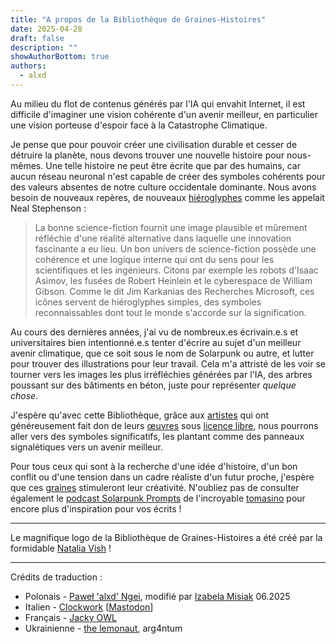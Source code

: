 ```yaml
---
title: "A propos de la Bibliothèque de Graines-Histoires"
date: 2025-04-28
draft: false
description: ""
showAuthorBottom: true
authors:
  - alxd
---
```

Au milieu du flot de contenus générés par l'IA qui envahit Internet, il est difficile d'imaginer une vision cohérente d'un avenir meilleur, en particulier une vision porteuse d'espoir face à la Catastrophe Climatique.

Je pense que pour pouvoir créer une civilisation durable et cesser de détruire la planète, nous devons trouver une nouvelle histoire pour nous-mêmes. Une telle histoire ne peut être écrite que par des humains, car aucun réseau neuronal n'est capable de créer des symboles cohérents pour des valeurs absentes de notre culture occidentale dominante. Nous avons besoin de nouveaux repères, de nouveaux [hiéroglyphes](https://web.archive.org/web/20120410060017/http://www.worldpolicy.org/journal/fall2011/innovation-starvation) comme les appelait Neal Stephenson :

> La bonne science-fiction fournit une image plausible et mûrement réfléchie d'une réalité alternative dans laquelle une innovation fascinante a eu lieu. Un bon univers de science-fiction possède une cohérence et une logique interne qui ont du sens pour les scientifiques et les ingénieurs. Citons par exemple les robots d'Isaac Asimov, les fusées de Robert Heinlein et le cyberespace de William Gibson. Comme le dit Jim Karkanias des Recherches Microsoft, ces icônes servent de hiéroglyphes simples, des symboles reconnaissables dont tout le monde s'accorde sur la signification.

Au cours des dernières années, j'ai vu de nombreux.es écrivain.e.s et universitaires bien intentionné.e.s tenter d'écrire au sujet d'un meilleur avenir climatique, que ce soit sous le nom de Solarpunk ou autre, et lutter pour trouver des illustrations pour leur travail. Cela m'a attristé de les voir se tourner vers les images les plus irréfléchies générées par l'IA, des arbres poussant sur des bâtiments en béton, juste pour représenter _quelque chose_.

J'espère qu'avec cette Bibliothèque, grâce aux [artistes](/fr/authors/) qui ont généreusement fait don de leurs [œuvres](/fr/art/) sous [licence libre](/fr/pages/which-art-can-i-use/), nous pourrons aller vers des symboles significatifs, les plantant comme des panneaux signalétiques vers un avenir meilleur.

Pour tous ceux qui sont à la recherche d'une idée d'histoire, d'un bon conflit ou d'une tension dans un cadre réaliste d'un futur proche, j'espère que ces [graines](/fr/seeds/) stimuleront leur créativité. N'oubliez pas de consulter également le [podcast Solarpunk Prompts](https://podcast.tomasino.org/@SolarpunkPrompts) de l'incroyable [tomasino](https://tomasino.org/) pour encore plus d'inspiration pour vos écrits !

---

Le magnifique logo de la Bibliothèque de Graines-Histoires a été créé par la formidable [Natalia Vish](https://mas.to/@karafuto) !

---

Crédits de traduction :

- Polonais - [Paweł 'alxd' Ngei](/fr/authors/alxd), modifié par [Izabela Misiak](https://mastodon.social/@izabelamisiak) 06.2025
- Italien - [Clockwork](https://clockwooork.github.io/) [[Mastodon](https://sociale.network/@clockwooork)]
- Français - [Jacky OWL](/fr/authors/jackyowl)
- Ukrainienne - [the lemonaut](/fr/authors/thelemonaut), arg4ntum